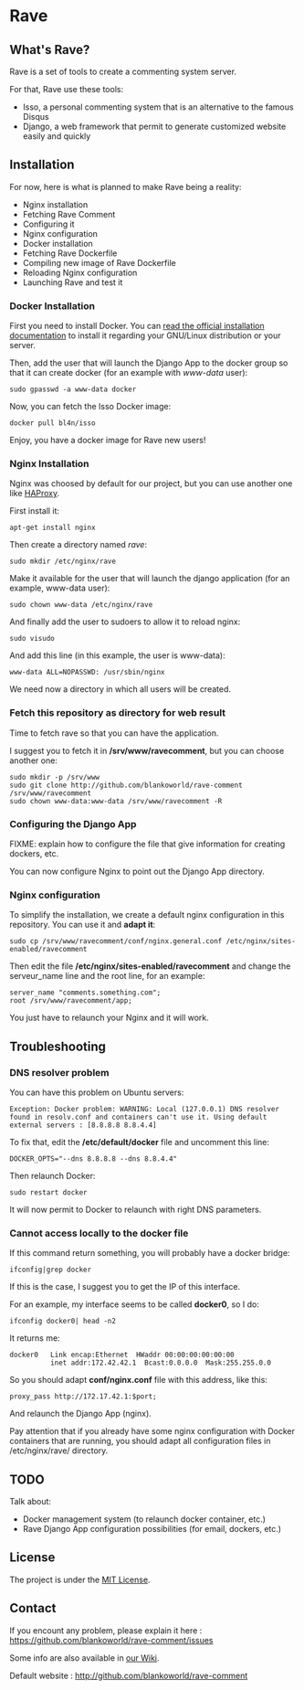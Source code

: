 # Rave

## What's Rave?

Rave is a set of tools to create a commenting system server.

For that, Rave use these tools:

  * Isso, a personal commenting system that is an alternative to the famous Disqus
  * Django, a web framework that permit to generate customized website easily and quickly

## Installation

For now, here is what is planned to make Rave being a reality:

  * Nginx installation
  * Fetching Rave Comment
  * Configuring it
  * Nginx configuration
  * Docker installation
  * Fetching Rave Dockerfile
  * Compiling new image of Rave Dockerfile
  * Reloading Nginx configuration
  * Launching Rave and test it

### Docker Installation

First you need to install Docker. You can [read the official installation documentation](https://docs.docker.com/installation/) to install it regarding your GNU/Linux distribution or your server.

Then, add the user that will launch the Django App to the docker group so that it can create docker (for an example with *www-data* user):

    sudo gpasswd -a www-data docker

Now, you can fetch the Isso Docker image:

    docker pull bl4n/isso

Enjoy, you have a docker image for Rave new users!

### Nginx Installation

Nginx was choosed by default for our project, but you can use another one like [HAProxy](http://www.haproxy.org/).

First install it:

    apt-get install nginx

Then create a directory named *rave*:

    sudo mkdir /etc/nginx/rave

Make it available for the user that will launch the django application (for an example, www-data user):

    sudo chown www-data /etc/nginx/rave

And finally add the user to sudoers to allow it to reload nginx:

    sudo visudo

And add this line (in this example, the user is www-data):

```
www-data ALL=NOPASSWD: /usr/sbin/nginx
```

We need now a directory in which all users will be created.

### Fetch this repository as directory for web result

Time to fetch rave so that you can have the application.

I suggest you to fetch it in **/srv/www/ravecomment**, but you can choose another one:

    sudo mkdir -p /srv/www
    sudo git clone http://github.com/blankoworld/rave-comment /srv/www/ravecomment
    sudo chown www-data:www-data /srv/www/ravecomment -R

### Configuring the Django App

FIXME: explain how to configure the file that give information for creating dockers, etc.

You can now configure Nginx to point out the Django App directory.

### Nginx configuration

To simplify the installation, we create a default nginx configuration in this repository. You can use it and **adapt it**:

    sudo cp /srv/www/ravecomment/conf/nginx.general.conf /etc/nginx/sites-enabled/ravecomment

Then edit the file **/etc/nginx/sites-enabled/ravecomment** and change the serveur_name line and the root line, for an example:

```
server_name "comments.something.com";
root /srv/www/ravecomment/app;
```

You just have to relaunch your Nginx and it will work.

## Troubleshooting

### DNS resolver problem

You can have this problem on Ubuntu servers:

```
Exception: Docker problem: WARNING: Local (127.0.0.1) DNS resolver found in resolv.conf and containers can't use it. Using default external servers : [8.8.8.8 8.8.4.4]
```

To fix that, edit the **/etc/default/docker** file and uncomment this line:

    DOCKER_OPTS="--dns 8.8.8.8 --dns 8.8.4.4"

Then relaunch Docker:

    sudo restart docker

It will now permit to Docker to relaunch with right DNS parameters.

### Cannot access locally to the docker file

If this command return something, you will probably have a docker bridge:

    ifconfig|grep docker

If this is the case, I suggest you to get the IP of this interface.

For an example, my interface seems to be called **docker0**, so I do:

    ifconfig docker0| head -n2

It returns me:

```
docker0   Link encap:Ethernet  HWaddr 00:00:00:00:00:00
          inet addr:172.42.42.1  Bcast:0.0.0.0  Mask:255.255.0.0
```

So you should adapt **conf/nginx.conf** file with this address, like this:

    proxy_pass http://172.17.42.1:$port;

And relaunch the Django App (nginx).

Pay attention that if you already have some nginx configuration with Docker containers that are running, you should adapt all configuration files in /etc/nginx/rave/ directory.

## TODO

Talk about:

  * Docker management system (to relaunch docker container, etc.)
  * Rave Django App configuration possibilities (for email, dockers, etc.)

## License

The project is under the [MIT License](http://opensource.org/licenses/MIT).

## Contact

If you encount any problem, please explain it here : https://github.com/blankoworld/rave-comment/issues

Some info are also available in [our Wiki](https://github.com/blankoworld/rave-comment/wiki).

Default website : http://github.com/blankoworld/rave-comment
